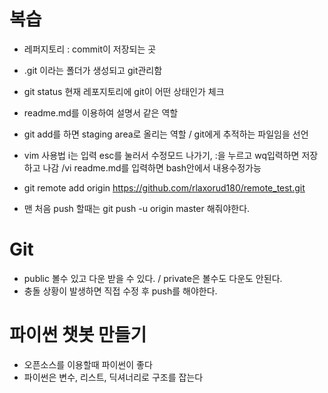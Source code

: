 # 복습

* 레퍼지토리 : commit이 저장되는 곳

* .git 이라는 폴더가 생성되고 git관리함

* git status 현재 레포지토리에 git이 어떤 상태인가 체크

* readme.md를 이용하여 설명서 같은 역할

* git add를 하면 staging area로 올리는 역할 / git에게 추적하는 파일임을 선언

* vim 사용법 i는 입력 esc를 눌러서 수정모드 나가기, :을 누르고 wq입력하면 저장하고 나감 /vi readme.md를 입력하면 bash안에서 내용수정가능

* git remote add origin https://github.com/rlaxorud180/remote_test.git

* 맨 처음 push 할때는 git push -u origin master 해줘야한다.

  

# Git

* public 볼수 있고 다운 받을 수 있다. / private은 볼수도 다운도 안된다.
* 충돌 상황이 발생하면 직접 수정 후 push를 해야한다.



# 파이썬 챗봇 만들기

* 오픈소스를 이용할때 파이썬이 좋다
* 파이썬은 변수, 리스트, 딕셔너리로 구조를 잡는다
